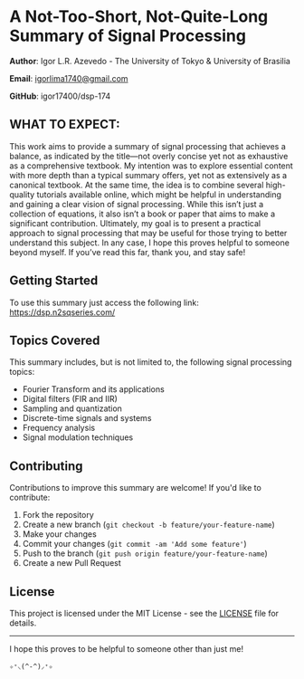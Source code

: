 # A Not-Too-Short, Not-Quite-Long Summary of Signal Processing

**Author**: Igor L.R. Azevedo - The University of Tokyo & University of Brasilia

**Email**: igorlima1740@gmail.com

**GitHub**: igor17400/dsp-174

## WHAT TO EXPECT:

This work aims to provide a summary of signal processing that achieves a balance, as indicated by the title—not overly concise yet not as exhaustive as a comprehensive textbook. My intention was to explore essential content with more depth than a typical summary offers, yet not as extensively as a canonical textbook. At the same time, the idea is to combine several high-quality tutorials available online, which might be helpful in understanding and gaining a clear vision of signal processing. While this isn’t just a collection of equations, it also isn’t a book or paper that aims to make a significant contribution. Ultimately, my goal is to present a practical approach to signal processing that may be useful for those trying to better understand this subject. In any case, I hope this proves helpful to someone beyond myself. If you’ve read this far, thank you, and stay safe!

## Getting Started

To use this summary just access the following link: https://dsp.n2sqseries.com/

## Topics Covered

This summary includes, but is not limited to, the following signal processing topics:

- Fourier Transform and its applications
- Digital filters (FIR and IIR)
- Sampling and quantization
- Discrete-time signals and systems
- Frequency analysis
- Signal modulation techniques

## Contributing

Contributions to improve this summary are welcome! If you'd like to contribute:

1. Fork the repository
2. Create a new branch (`git checkout -b feature/your-feature-name`)
3. Make your changes
4. Commit your changes (`git commit -am 'Add some feature'`)
5. Push to the branch (`git push origin feature/your-feature-name`)
6. Create a new Pull Request

## License

This project is licensed under the MIT License - see the [LICENSE](LICENSE) file for details.

---

I hope this proves to be helpful to someone other than just me!

`✧⁺⸜(^-^)⸝⁺✧`